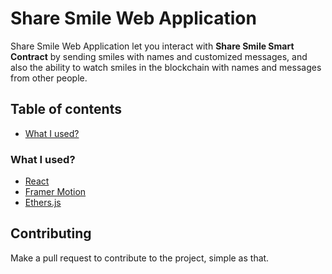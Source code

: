 # Share Smile Web Application

Share Smile Web Application let you interact with **Share Smile Smart Contract** by sending smiles with names and customized messages, and also the ability to watch smiles in the blockchain with names and messages from other people.

## Table of contents
* [What I used?](#whatiused)

### What I used?
* [React](https://reactjs.org/)
* [Framer Motion](https://www.framer.com/motion/)
* [Ethers.js](https://docs.ethers.io/v5/)

## Contributing
Make a pull request to contribute to the project, simple as that.
